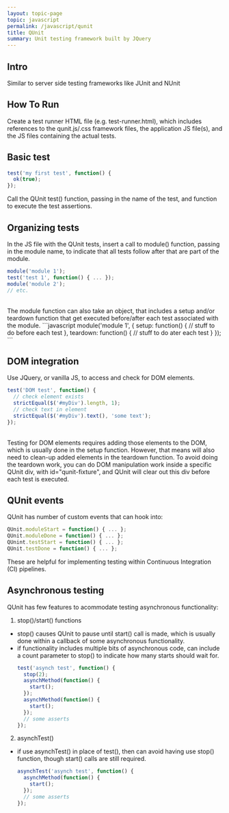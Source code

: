 ```yaml
---
layout: topic-page
topic: javascript
permalink: /javascript/qunit
title: QUnit
summary: Unit testing framework built by JQuery
---
```


## Intro
Similar to server side testing frameworks like JUnit and NUnit


## How To Run
Create a test runner HTML file (e.g. test-runner.html), which includes references to the qunit.js/.css framework files, the application JS file(s), and the JS files containing the actual tests.


## Basic test
``` javascript
test('my first test', function() {
  ok(true);
});
```
Call the QUnit test() function, passing in the name of the test, and function to execute the test assertions.


## Organizing tests
In the JS file with the QUnit tests, insert a call to module() function, passing in the module name, to indicate that all tests follow after that are part of the module.
``` javascript
module('module 1');
test('test 1', function() { ... });
module('module 2');
// etc.
```
<br/>
The module function can also take an object, that includes a setup and/or teardown function that get executed before/after each test associated with the module.
```javascript
module('module 1', {
  setup: function() {
    // stuff to do before each test
  }, 
  teardown: function() {
    // stuff to do ater each test
  }
});
```

## DOM integration
Use JQuery, or vanilla JS, to access and check for DOM elements.
``` javascript
test('DOM test', function() {
  // check element exists
  strictEqual($('#myDiv').length, 1);
  // check text in element
  strictEqual($('#myDiv').text(), 'some text');
});
```
<br/>
Testing for DOM elements requires adding those elements to the DOM, which is usually done in the setup function. However, that means will also need to clean-up added elements in the teardown function. To avoid doing the teardown work, you can do DOM manipulation work inside a specific QUnit div, with id="qunit-fixture", and QUnit will clear out this div before each test is executed.


## QUnit events
QUnit has number of custom events that can hook into:
```javascript
QUnit.moduleStart = function() { ... };
QUnit.moduleDone = function() { ... };
QUnint.testStart = function() { ... };
QUnit.testDone = function() { ... };
```
These are helpful for implementing testing within Continuous Integration (CI) pipelines.


## Asynchronous testing
QUnit has few features to acommodate testing asynchronous functionality:
1. stop()/start() functions 
* stop() causes QUnit to pause until start() call is made, which is usually done within a callback of some asynchronous functionality.
* if functionality includes multiple bits of asynchronous code, can include a count parameter to stop() to indicate how many starts should wait for.
    ```javascript
    test('asynch test', function() {
      stop(2);
      asynchMethod(function() {
        start();
      });
      asynchMethod(function() {
        start();
      });
      // some asserts
    });
    ```

2. asynchTest()
* if use asynchTest() in place of test(), then can avoid having use stop() function, though start() calls are still required.
    ```javascript
    asynchTest('asynch test', function() {
      asynchMethod(function() {
        start();
      });
      // some asserts
    });
    ```
